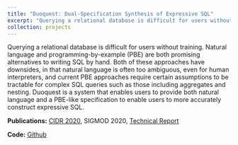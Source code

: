```yaml
---
title: "Duoquest: Dual-Specification Synthesis of Expressive SQL"
excerpt: "Querying a relational database is difficult for users without training. Natural language and programming-by-example (PBE) are both promising alternatives to writing SQL by hand. Both of these approaches have downsides, in that natural language is often too ambiguous, even for human interpreters, and current PBE approaches require certain assumptions to be tractable for complex SQL queries such as those including aggregates and nesting. Duoquest is a system that enables users to provide both natural language and a PBE-like specification to enable users to more accurately construct expressive SQL."
collection: projects
---
```


Querying a relational database is difficult for users without training. Natural language and programming-by-example (PBE) are both promising alternatives to writing SQL by hand. Both of these approaches have downsides, in that natural language is often too ambiguous, even for human interpreters, and current PBE approaches require certain assumptions to be tractable for complex SQL queries such as those including aggregates and nesting. Duoquest is a system that enables users to provide both natural language and a PBE-like specification to enable users to more accurately construct expressive SQL.

**Publications:** [CIDR 2020](/assets/files/duoquest_cidr2020.pdf), SIGMOD 2020, [Technical Report](https://arxiv.org/abs/2003.07438)

**Code:** [Github](https://github.com/umich-dbgroup/duoquest)
